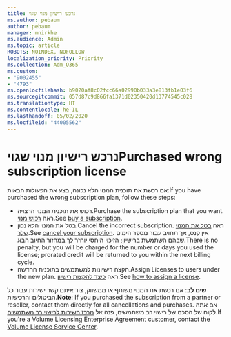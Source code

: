 ```yaml
---
title: נרכש רישיון מנוי שגוי
ms.author: pebaum
author: pebaum
manager: mnirkhe
ms.audience: Admin
ms.topic: article
ROBOTS: NOINDEX, NOFOLLOW
localization_priority: Priority
ms.collection: Adm_O365
ms.custom:
- "9002455"
- "4793"
ms.openlocfilehash: b9020af8c02fcc66a02990b033a3e813fb1e03f6
ms.sourcegitcommit: 057d87c9d866fa1371d02350420d13774545c028
ms.translationtype: HT
ms.contentlocale: he-IL
ms.lasthandoff: 05/02/2020
ms.locfileid: "44005562"
---
```

# <a name="purchased-wrong-subscription-license"></a><span data-ttu-id="bbbb1-102">נרכש רישיון מנוי שגוי</span><span class="sxs-lookup"><span data-stu-id="bbbb1-102">Purchased wrong subscription license</span></span>

<span data-ttu-id="bbbb1-103">אם רכשת את תוכנית המנוי הלא נכונה, בצע את הפעולות הבאות:</span><span class="sxs-lookup"><span data-stu-id="bbbb1-103">If you have purchased the wrong subscription plan, follow these steps:</span></span>

- <span data-ttu-id="bbbb1-104">רכוש את תוכנית המנוי הרצויה.</span><span class="sxs-lookup"><span data-stu-id="bbbb1-104">Purchase the subscription plan that you want.</span></span> <span data-ttu-id="bbbb1-105">ראה [רכוש מנוי](https://docs.microsoft.com/alchemyinsights/buy-a-subscription-to-office-365-for-business).</span><span class="sxs-lookup"><span data-stu-id="bbbb1-105">See [buy a subscription](https://docs.microsoft.com/alchemyinsights/buy-a-subscription-to-office-365-for-business).</span></span>
- <span data-ttu-id="bbbb1-106">בטל את המנוי הלא נכון.</span><span class="sxs-lookup"><span data-stu-id="bbbb1-106">Cancel the incorrect subscription.</span></span> <span data-ttu-id="bbbb1-107">ראה [בטל את המנוי שלך](https://docs.microsoft.com/alchemyinsights/canceling-your-office-365-subscription).</span><span class="sxs-lookup"><span data-stu-id="bbbb1-107">See [cancel your subscription](https://docs.microsoft.com/alchemyinsights/canceling-your-office-365-subscription).</span></span>
<span data-ttu-id="bbbb1-108">אין קנס, אך תחויב עבור מספר הימים שבהם השתמשת ברישיון; הזיכוי היחסי יוחזר לך במחזור החיוב הבא.</span><span class="sxs-lookup"><span data-stu-id="bbbb1-108">There is no penalty, but you will be charged for the number or days you used the license; prorated credit will be returned to you within the next billing cycle.</span></span>
- <span data-ttu-id="bbbb1-109">הקצה רישיונות למשתמשים בתוכנית החדשה.</span><span class="sxs-lookup"><span data-stu-id="bbbb1-109">Assign Licenses to users under the new plan.</span></span> <span data-ttu-id="bbbb1-110">ראה [כיצד להקצות רישיון](https://docs.microsoft.com/alchemyinsights/how-to-assign-a-license-to-a-user).</span><span class="sxs-lookup"><span data-stu-id="bbbb1-110">See [how to assign a license](https://docs.microsoft.com/alchemyinsights/how-to-assign-a-license-to-a-user).</span></span>

<span data-ttu-id="bbbb1-111">**שים לב**: אם רכשת את המנוי משותף או ממשווק, צור איתם קשר ישירות עבור כל הביטולים והרכישות.</span><span class="sxs-lookup"><span data-stu-id="bbbb1-111">**Note**: If you purchased the subscription from a partner or reseller, contact them directly for all cancellations and purchases.</span></span> <span data-ttu-id="bbbb1-112">אם אתה לקוח של הסכם של רישוי רב משתמשים, פנה אל [מרכז השירות לרישוי רב משתמשים](https://support.microsoft.com/help/4471406/how-to-contact-the-microsoft-volume-licensing-service-center).</span><span class="sxs-lookup"><span data-stu-id="bbbb1-112">If you're a Volume Licensing Enterprise Agreement customer, contact the [Volume License Service Center](https://support.microsoft.com/help/4471406/how-to-contact-the-microsoft-volume-licensing-service-center).</span></span>
